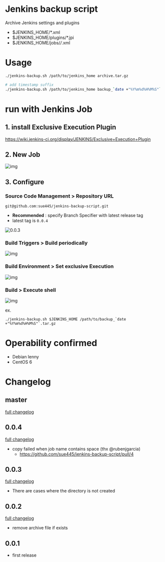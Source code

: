 # Jenkins backup script

Archive Jenkins settings and plugins

* $JENKINS_HOME/*.xml
* $JENKINS_HOME/plugins/*.jpi
* $JENKINS_HOME/jobs/*/*.xml

# Usage
```sh
./jenkins-backup.sh /path/to/jenkins_home archive.tar.gz

# add timestamp suffix
./jenkins-backup.sh /path/to/jenkins_home backup_`date +"%Y%m%d%H%M%S"`.tar.gz
```

# run with Jenkins Job
## 1. install Exclusive Execution Plugin
https://wiki.jenkins-ci.org/display/JENKINS/Exclusive+Execution+Plugin

## 2. New Job
![img](http://cdn-ak.f.st-hatena.com/images/fotolife/s/sue445/20131208/20131208001948.png)

## 3. Configure
### Source Code Management > Repository URL
```
git@github.com:sue445/jenkins-backup-script.git
```

* **Recommended** : specify Branch Specifier with latest release tag
* latest tag is `0.0.4`

![0.0.3](http://f.st-hatena.com/images/fotolife/s/sue445/20140331/20140331010645.png)

### Build Triggers > Build periodically
![img](http://cdn-ak.f.st-hatena.com/images/fotolife/s/sue445/20131110/20131110180825.png)

### Build Environment > Set exclusive Execution
![img](http://cdn-ak.f.st-hatena.com/images/fotolife/s/sue445/20131110/20131110194540.png)

### Build > Execute shell
![img](http://cdn-ak.f.st-hatena.com/images/fotolife/s/sue445/20131110/20131110193935.png)

ex.

```
./jenkins-backup.sh $JENKINS_HOME /path/to/backup_`date +"%Y%m%d%H%M%S"`.tar.gz
```

# Operability confirmed
* Debian lenny
* CentOS 6

# Changelog
## master
[full changelog](https://github.com/sue445/jenkins-backup-script/compare/0.0.4...master)

## 0.0.4
[full changelog](https://github.com/sue445/jenkins-backup-script/compare/0.0.3...0.0.4)

* copy failed when job name contains space (thx @rubenjgarcia)
  * https://github.com/sue445/jenkins-backup-script/pull/4

## 0.0.3
[full changelog](https://github.com/sue445/jenkins-backup-script/compare/0.0.2...0.0.3)

* There are cases where the directory is not created

## 0.0.2
[full changelog](https://github.com/sue445/jenkins-backup-script/compare/0.0.1...0.0.2)

* remove archive file if exists

## 0.0.1
* first release
